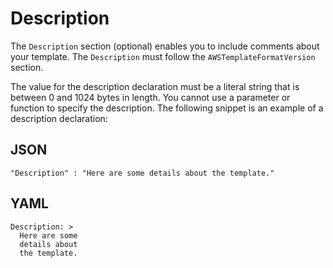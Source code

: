 # Description<a name="template-description-structure"></a>

The `Description` section \(optional\) enables you to include comments about your template\. The `Description` must follow the `AWSTemplateFormatVersion` section\.

The value for the description declaration must be a literal string that is between 0 and 1024 bytes in length\. You cannot use a parameter or function to specify the description\. The following snippet is an example of a description declaration:

## JSON<a name="template-description-structure-example.json"></a>

```
"Description" : "Here are some details about the template."
```

## YAML<a name="template-description-structure-example.yaml"></a>

```
Description: >
  Here are some
  details about
  the template.
```